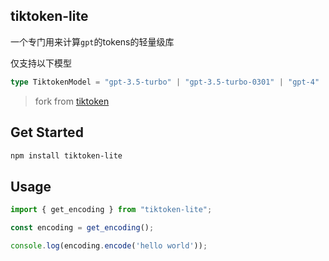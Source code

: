 ## tiktoken-lite
一个专门用来计算```gpt```的tokens的轻量级库

仅支持以下模型
```typescript
type TiktokenModel = "gpt-3.5-turbo" | "gpt-3.5-turbo-0301" | "gpt-4" | "gpt-4-0314" | "gpt-4-32k" | "gpt-4-32k-0314";
```
> fork from [tiktoken](https://github.com/dqbd/tiktoken)

## Get Started
```bash
npm install tiktoken-lite
```

## Usage

```javascript
import { get_encoding } from "tiktoken-lite";

const encoding = get_encoding();

console.log(encoding.encode('hello world'));

```